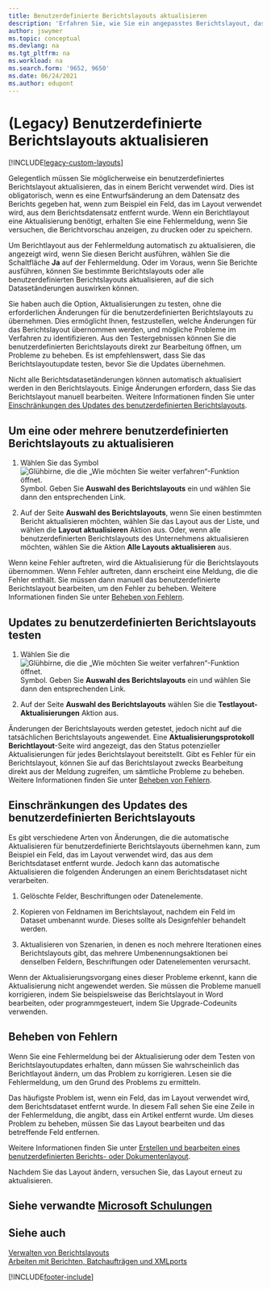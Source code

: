 ```yaml
---
title: Benutzerdefinierte Berichtslayouts aktualisieren
description: 'Erfahren Sie, wie Sie ein angepasstes Berichtslayout, das in einem Bericht verwendet wird, aktualisieren können, wenn es z.B. Designänderungen am Dataset des Berichts gibt.'
author: jswymer
ms.topic: conceptual
ms.devlang: na
ms.tgt_pltfrm: na
ms.workload: na
ms.search.form: '9652, 9650'
ms.date: 06/24/2021
ms.author: edupont
---
```

# <a name="legacy-update-custom-report-layouts"></a><a name="legacy-update-custom-report-layouts"></a><a name="legacy-update-custom-report-layouts"></a>(Legacy) Benutzerdefinierte Berichtslayouts aktualisieren

[!INCLUDE[legacy-custom-layouts](includes/legacy-custom-layouts.md)]

Gelegentlich müssen Sie möglicherweise ein benutzerdefiniertes Berichtslayout aktualisieren, das in einem Bericht verwendet wird. Dies ist obligatorisch, wenn es eine Entwurfsänderung an dem Datensatz des Berichts gegeben hat, wenn zum Beispiel ein Feld, das im Layout verwendet wird, aus dem Berichtsdatensatz entfernt wurde. Wenn ein Berichtlayout eine Aktualisierung benötigt, erhalten Sie eine Fehlermeldung, wenn Sie versuchen, die Berichtvorschau anzeigen, zu drucken oder zu speichern.  

Um Berichtlayout aus der Fehlermeldung automatisch zu aktualisieren, die angezeigt wird, wenn Sie diesen Bericht ausführen, wählen Sie die Schaltfläche **Ja** auf der Fehlermeldung. Oder im Voraus, wenn Sie Berichte ausführen, können Sie bestimmte Berichtslayouts oder alle benutzerdefinierten Berichtslayouts aktualisieren, auf die sich Datasetänderungen auswirken können.  

Sie haben auch die Option, Aktualisierungen zu testen, ohne die erforderlichen Änderungen für die benutzerdefinierten Berichtslayouts zu übernehmen. Dies ermöglicht Ihnen, festzustellen, welche Änderungen für das Berichtslayout übernommen werden, und mögliche Probleme im Verfahren zu identifizieren. Aus den Testergebnissen können Sie die benutzerdefinierten Berichtslayouts direkt zur Bearbeitung öffnen, um Probleme zu beheben. Es ist empfehlenswert, dass Sie das Berichtslayoutupdate testen, bevor Sie die Updates übernehmen.  

Nicht alle Berichtsdatasetänderungen können automatisch aktualisiert werden in den Berichtslayouts. Einige Änderungen erfordern, dass Sie das Berichtslayout manuell bearbeiten. Weitere Informationen finden Sie unter [Einschränkungen des Updates des benutzerdefinierten Berichtslayouts](ui-update-report-layouts.md#UpdateLimitations).  

## <a name="to-update-one-or-more-custom-report-layouts"></a><a name="to-update-one-or-more-custom-report-layouts"></a><a name="to-update-one-or-more-custom-report-layouts"></a>Um eine oder mehrere benutzerdefinierten Berichtslayouts zu aktualisieren

1.  Wählen Sie das Symbol ![Glühbirne, die die „Wie möchten Sie weiter verfahren“-Funktion öffnet.](media/ui-search/search_small.png "Sagen Sie mir, was Sie tun möchten") Symbol. Geben Sie **Auswahl des Berichtslayouts** ein und wählen Sie dann den entsprechenden Link.  

2.  Auf der Seite **Auswahl des Berichtslayouts**, wenn Sie einen bestimmten Bericht aktualisieren möchten, wählen Sie das Layout aus der Liste, und wählen die **Layout aktualisieren** Aktion aus. Oder, wenn alle benutzerdefinierten Berichtslayouts des Unternehmens aktualisieren möchten, wählen Sie die Aktion **Alle Layouts aktualisieren** aus.  

Wenn keine Fehler auftreten, wird die Aktualisierung für die Berichtslayouts übernommen. Wenn Fehler auftreten, dann erscheint eine Meldung, die die Fehler enthält. Sie müssen dann manuell das benutzerdefinierte Berichtslayout bearbeiten, um den Fehler zu beheben. Weitere Informationen finden Sie unter [Beheben von Fehlern](ui-update-report-layouts.md#FixErrors).  

## <a name="to-test-custom-report-layout-updates"></a><a name="to-test-custom-report-layout-updates"></a><a name="to-test-custom-report-layout-updates"></a>Updates zu benutzerdefinierten Berichtslayouts testen

1.  Wählen Sie die ![Glühbirne, die die „Wie möchten Sie weiter verfahren“-Funktion öffnet.](media/ui-search/search_small.png "Was möchten Sie tun?") Symbol. Geben Sie **Auswahl des Berichtslayouts** ein und wählen Sie dann den entsprechenden Link.  

2.  Auf der Seite **Auswahl des Berichtslayouts** wählen Sie die **Testlayout-Aktualisierungen** Aktion aus.  

 Änderungen der Berichtslayouts werden getestet, jedoch nicht auf die tatsächlichen Berichtslayouts angewendet. Eine **Aktualisierungsprotokoll Berichtlayout**-Seite wird angezeigt, das den Status potenzieller Aktualisierungen für jedes Berichtslayout bereitstellt. Gibt es Fehler für ein Berichtslayout, können Sie auf das Berichtslayout zwecks Bearbeitung direkt aus der Meldung zugreifen, um sämtliche Probleme zu beheben. Weitere Informationen finden Sie unter [Beheben von Fehlern](ui-update-report-layouts.md#FixErrors).  

## <a name="limitations-of-the-custom-report-layout-update"></a><a name="limitations-of-the-custom-report-layout-update"></a><a name="limitations-of-the-custom-report-layout-update"></a><a name="UpdateLimitations"></a> Einschränkungen des Updates des benutzerdefinierten Berichtslayouts
 Es gibt verschiedene Arten von Änderungen, die die automatische Aktualisieren für benutzerdefinierte Berichtslayouts übernehmen kann, zum Beispiel ein Feld, das im Layout verwendet wird, das aus dem Berichtsdataset entfernt wurde. Jedoch kann das automatische Aktualisieren die folgenden Änderungen an einem Berichtsdataset nicht verarbeiten.  

1.  Gelöschte Felder, Beschriftungen oder Datenelemente.  

2.  Kopieren von Feldnamen im Berichtslayout, nachdem ein Feld im Dataset umbenannt wurde. Dieses sollte als Designfehler behandelt werden.  

3.  Aktualisieren von Szenarien, in denen es noch mehrere Iterationen eines Berichtslayouts gibt, das mehrere Umbenennungsaktionen bei denselben Feldern, Beschriftungen oder Datenelementen verursacht.  

 Wenn der Aktualisierungsvorgang eines dieser Probleme erkennt, kann die Aktualisierung nicht angewendet werden. Sie müssen die Probleme manuell korrigieren, indem Sie beispielsweise das Berichtslayout in Word bearbeiten, oder programmgesteuert, indem Sie Upgrade-Codeunits verwenden.  

## <a name="fixing-errors"></a><a name="fixing-errors"></a><a name="fixing-errors"></a><a name="FixErrors"></a> Beheben von Fehlern
 Wenn Sie eine Fehlermeldung bei der Aktualisierung oder dem Testen von Berichtslayoutupdates erhalten, dann müssen Sie wahrscheinlich das Berichtlayout ändern, um das Problem zu korrigieren. Lesen sie die Fehlermeldung, um den Grund des Problems zu ermitteln.  

 Das häufigste Problem ist, wenn ein Feld, das im Layout verwendet wird, dem Berichtsdataset entfernt wurde. In diesem Fall sehen Sie eine Zeile in der Fehlermeldung, die angibt, dass ein Artikel entfernt wurde. Um dieses Problem zu beheben, müssen Sie das Layout bearbeiten und das betreffende Feld entfernen.  

 Weitere Informationen finden Sie unter [Erstellen und bearbeiten eines benutzerdefinierten Berichts- oder Dokumentenlayout](ui-how-create-custom-report-layout.md#ModifyCustomLayout).  

Nachdem Sie das Layout ändern, versuchen Sie, das Layout erneut zu aktualisieren.  

## <a name="see-related-microsoft-training"></a><a name="see-related-microsoft-training"></a><a name="see-related-microsoft-training"></a>Siehe verwandte [Microsoft Schulungen](/training/modules/change-documents-dynamics-365-business-central/index)

## <a name="see-also"></a><a name="see-also"></a><a name="see-also"></a>Siehe auch
 [Verwalten von Berichtslayouts](ui-manage-report-layouts.md)  
 [Arbeiten mit Berichten, Batchaufträgen und XMLports](ui-work-report.md)  


[!INCLUDE[footer-include](includes/footer-banner.md)]
